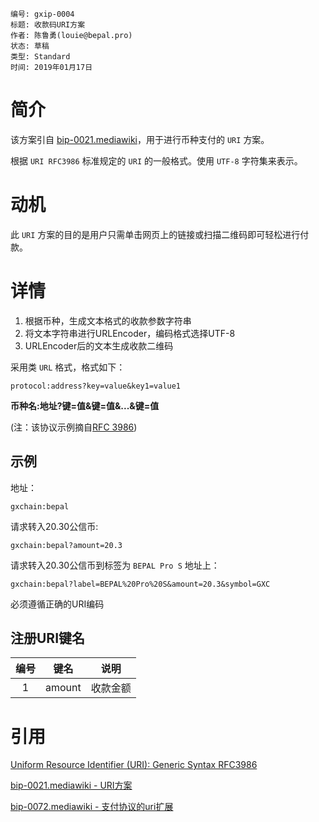     编号: gxip-0004
    标题: 收款码URI方案
    作者: 陈鲁勇(louie@bepal.pro)
    状态: 草稿
    类型: Standard
    时间: 2019年01月17日

# 简介
该方案引自 [bip-0021.mediawiki](https://github.com/bitcoin/bips/blob/master/bip-0021.mediawiki)，用于进行币种支付的 `URI` 方案。

根据 `URI RFC3986` 标准规定的 `URI` 的一般格式。使用 `UTF-8` 字符集来表示。

# 动机

此 `URI` 方案的目的是用户只需单击网页上的链接或扫描二维码即可轻松进行付款。

# 详情

1. 根据币种，生成文本格式的收款参数字符串
2. 将文本字符串进行URLEncoder，编码格式选择UTF-8
3. URLEncoder后的文本生成收款二维码

采用类 `URL` 格式，格式如下：

```
protocol:address?key=value&key1=value1
```

**币种名:地址?键=值&键=值&...&键=值**

(注：该协议示例摘自[RFC 3986](https://tools.ietf.org/html/rfc3986#section-1.1.2))

## 示例

地址：
```
gxchain:bepal
```

请求转入20.30公信币:

```
gxchain:bepal?amount=20.3
```

请求转入20.30公信币到标签为 `BEPAL Pro S` 地址上：

```
gxchain:bepal?label=BEPAL%20Pro%20S&amount=20.3&symbol=GXC
```

必须遵循正确的URI编码

## 注册URI键名

|  编号 | 键名  | 说明  |
| :---: | :---: | :---: |
| 1 | amount | 收款金额 |

# 引用

[Uniform Resource Identifier (URI): Generic Syntax RFC3986](https://tools.ietf.org/html/rfc3986)

[bip-0021.mediawiki - URI方案](https://github.com/bitcoin/bips/blob/master/bip-0021.mediawiki) 

[bip-0072.mediawiki - 支付协议的uri扩展](https://github.com/bitcoin/bips/blob/master/bip-0072.mediawiki) 











